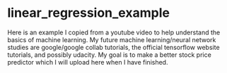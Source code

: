 # linear_regression_example
Here is an example I copied from a youtube video to help understand the basics of machine learning. My future machine learning/neural network studies are google/google collab tutorials, the official tensorflow website tutorials, and possibly udacity. My goal is to make a better stock price predictor which I will upload here when I have finished.
